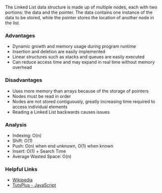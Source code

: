 The Linked List data structure is made up of multiple nodes, each with two
portions: the data and the pointer. The data contains one instance of the
data to be stored, while the pointer stores the location of another node in the
list.  

### Advantages
  * Dynamic growth and memory usage during program runtime
  * Insertion and deletion are easily implemented
  * Linear structures such as stacks and queues are easily executed
  * Can reduce access time and may expand in real time without memory overhead

### Disadvantages
  * Uses more memory than arrays because of the storage of pointers
  * Nodes must be read in order
  * Nodes are not stored contiguously, greatly increasing time required to access individual elements
  * Reading a Linked List backwards causes issues

### Analysis
  * Indexing: O(n)
  * Shift: O(1)
  * Push: O(n) when end unknown, O(1) when known
  * Insert: O(1) + Search Time
  * Average Wasted Space: O(n)

### Helpful Links
 * [Wikipedia](https://en.wikipedia.org/wiki/Linked_list)
 * [TutsPlus - JavaScript](http://code.tutsplus.com/articles/data-structures-with-javascript-singly-linked-list-and-doubly-linked-list--cms-23392)
